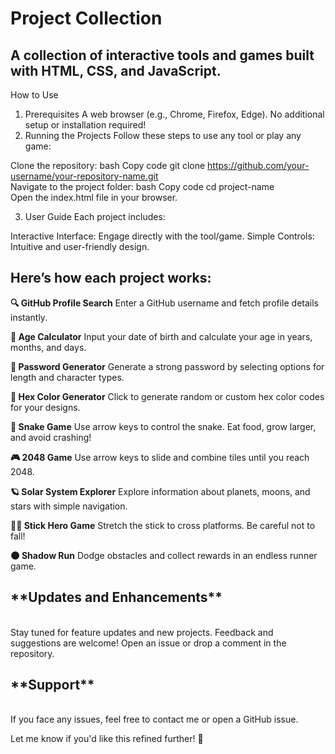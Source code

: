 <h1> Project Collection </h1>
<h2>A collection of interactive tools and games built with HTML, CSS, and JavaScript.</h2>

How to Use
1. Prerequisites
A web browser (e.g., Chrome, Firefox, Edge).
No additional setup or installation required!
2. Running the Projects
Follow these steps to use any tool or play any game:

Clone the repository:
bash
Copy code
git clone https://github.com/your-username/your-repository-name.git  
Navigate to the project folder:
bash
Copy code
cd project-name  
Open the index.html file in your browser.

3. User Guide
Each project includes:

Interactive Interface: Engage directly with the tool/game.
Simple Controls: Intuitive and user-friendly design.

<h2>Here’s how each project works:</h2>

**🔍 GitHub Profile Search**
Enter a GitHub username and fetch profile details instantly.

**🧮 Age Calculator**
Input your date of birth and calculate your age in years, months, and days.

**🔑 Password Generator**
Generate a strong password by selecting options for length and character types.

**🎨 Hex Color Generator**
Click to generate random or custom hex color codes for your designs.

**🐍 Snake Game**
Use arrow keys to control the snake. Eat food, grow larger, and avoid crashing!

**🎮 2048 Game**
Use arrow keys to slide and combine tiles until you reach 2048.

**🪐 Solar System Explorer**
Explore information about planets, moons, and stars with simple navigation.

**🏃‍♂️ Stick Hero Game**
Stretch the stick to cross platforms. Be careful not to fall!

**🌑 Shadow Run**
Dodge obstacles and collect rewards in an endless runner game.

<h2>**Updates and Enhancements**</h2><br>
Stay tuned for feature updates and new projects.
Feedback and suggestions are welcome! Open an issue or drop a comment in the repository.

<h2>**Support**</h2><br>
If you face any issues, feel free to contact me or open a GitHub issue.

Let me know if you'd like this refined further! 🚀







